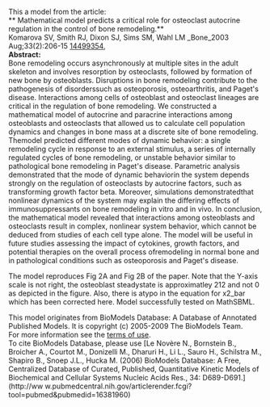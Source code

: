 

This a model from the article:  
** Mathematical model predicts a critical role for osteoclast autocrine regulation in the control of bone remodeling.**   
Komarova SV, Smith RJ, Dixon SJ, Sims SM, Wahl LM _Bone_2003 Aug;33(2):206-15
[14499354](http://www.ncbi.nlm.nih.gov/pubmed/14499354),  
**Abstract:**   
Bone remodeling occurs asynchronously at multiple sites in the adult skeleton
and involves resorption by osteoclasts, followed by formation of new bone by
osteoblasts. Disruptions in bone remodeling contribute to the pathogenesis of
disorderssuch as osteoporosis, osteoarthritis, and Paget's disease.
Interactions among cells of osteoblast and osteoclast lineages are critical in
the regulation of bone remodeling. We constructed a mathematical model of
autocrine and paracrine interactions among osteoblasts and osteoclasts that
allowed us to calculate cell population dynamics and changes in bone mass at a
discrete site of bone remodeling. Themodel predicted different modes of
dynamic behavior: a single remodeling cycle in response to an external
stimulus, a series of internally regulated cycles of bone remodeling, or
unstable behavior similar to pathological bone remodeling in Paget's disease.
Parametric analysis demonstrated that the mode of dynamic behaviorin the
system depends strongly on the regulation of osteoclasts by autocrine factors,
such as transforming growth factor beta. Moreover, simulations
demonstratedthat nonlinear dynamics of the system may explain the differing
effects of immunosuppressants on bone remodeling in vitro and in vivo. In
conclusion, the mathematical model revealed that interactions among
osteoblasts and osteoclasts result in complex, nonlinear system behavior,
which cannot be deduced from studies of each cell type alone. The model will
be useful in future studies assessing the impact of cytokines, growth factors,
and potential therapies on the overall process ofremodeling in normal bone and
in pathological conditions such as osteoporosis and Paget's disease.

The model reproduces Fig 2A and Fig 2B of the paper. Note that the Y-axis
scale is not right, the osteoblast steadystate is approximatley 212 and not 0
as depicted in the figure. Also, there is atypo in the equation for x2_bar
which has been corrected here. Model successfully tested on MathSBML.

This model originates from BioModels Database: A Database of Annotated
Published Models. It is copyright (c) 2005-2009 The BioModels Team.  
For more information see the [terms of
use](http://www.ebi.ac.uk/biomodels/legal.html).  
To cite BioModels Database, please use [Le Novère N., Bornstein B., Broicher
A., Courtot M., Donizelli M., Dharuri H., Li L., Sauro H., Schilstra M.,
Shapiro B., Snoep J.L., Hucka M. (2006) BioModels Database: A Free,
Centralized Database of Curated, Published, Quantitative Kinetic Models of
Biochemical and Cellular Systems Nucleic Acids Res., 34: D689-D691.](http://ww
w.pubmedcentral.nih.gov/articlerender.fcgi?tool=pubmed&pubmedid=16381960)

